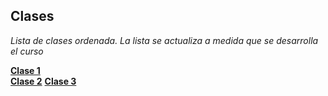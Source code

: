 ## Clases
*Lista de clases ordenada. La lista se actualiza a medida que se desarrolla el curso*


[__Clase 1__](Clase_1/index.md)   
[__Clase 2__](Clase_2/index.md)
[__Clase 3__](Clase_3/index.md)
